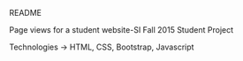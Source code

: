 README

Page views for a student website-SI Fall 2015 Student Project

Technologies -> HTML, CSS, Bootstrap, Javascript
